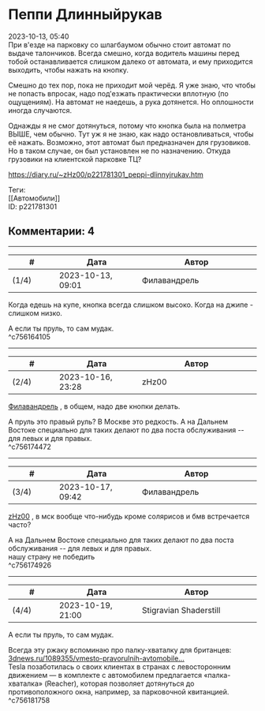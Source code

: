 Пеппи Длинныйрукав
==================

  
2023-10-13, 05:40  
 При в'езде на парковку со шлагбаумом обычно стоит автомат по выдаче талончиков. Всегда смешно, когда водитель машины перед тобой останавливается слишком далеко от автомата, и ему приходится выходить, чтобы нажать на кнопку.   
   
 Смешно до тех пор, пока не приходит мой черёд. Я уже знаю, что чтобы не попасть впросак, надо под'езжать практически вплотную (по ощущениям). На автомат не наедешь, а рука дотянется. Но оплошности иногда случаются.   
   
 Однажды я не смог дотянуться, потому что кнопка была на полметра ВЫШЕ, чем обычно. Тут уж я не знаю, как надо остановливаться, чтобы её нажать. Возможно, этот автомат был предназначен для грузовиков. Но в таком случае, он был установлен не по назначению. Откуда грузовики на клиентской парковке ТЦ?   
  
<https://diary.ru/~zHz00/p221781301_peppi-dlinnyjrukav.htm>  
  
Теги:  
[[Автомобили]]  
ID: p221781301  


Комментарии: 4
--------------

  


---



|         #         |              Дата              |                     Автор                     |           ID           |
| --- | --- | --- | --- |
| (1/4) | 2023-10-13, 09:01 | Филавандрель | c756164105 |

  
 Когда едешь на купе, кнопка всегда слишком высоко. Когда на джипе - слишком низко.   
   
 А если ты пруль, то сам мудак.   
 ^c756164105

---



|         #         |              Дата              |                     Автор                     |           ID           |
| --- | --- | --- | --- |
| (2/4) | 2023-10-16, 23:28 | zHz00 | c756174472 |

  
  [Филавандрель](https://lavi.diary.ru "Дорога без возврата")  , в общем, надо две кнопки делать.   
   
 А пруль это правый руль? В Москве это редкость. А на Дальнем Востоке специально для таких делают по два поста обслуживания -- для левых и для правых.   
 ^c756174472

---



|         #         |              Дата              |                     Автор                     |           ID           |
| --- | --- | --- | --- |
| (3/4) | 2023-10-17, 09:42 | Филавандрель | c756174926 |

  
  [zHz00](https://zHz00.diary.ru "Untitled")  , в мск вообще что-нибудь кроме солярисов и бмв встречается часто?   
   
  А на Дальнем Востоке специально для таких делают по два поста обслуживания -- для левых и для правых.    
 нашу страну не победить   
 ^c756174926

---



|         #         |              Дата              |                     Автор                     |           ID           |
| --- | --- | --- | --- |
| (4/4) | 2023-10-19, 21:00 | Stigravian Shaderstill | c756181758 |

  
  А если ты пруль, то сам мудак.    
   
 Всегда эту ржаку вспоминаю про палку-хваталку для британцев:   
  [3dnews.ru/1089355/vmesto-pravorulnih-avtomobile...](https://3dnews.ru/1089355/vmesto-pravorulnih-avtomobiley-tesla-predlagaet-klientam-v-velikobritanii-mashinu-s-levim-rulyom-i-palkoyhvatalkoy-v-komplekte)    
  Tesla позаботилась о своих клиентах в странах с левосторонним движением — в комплекте с автомобилем предлагается «палка-хваталка» (Reacher), которая позволяет дотянуться до противоположного окна, например, за парковочной квитанцией.    
 ^c756181758